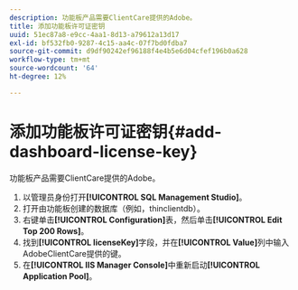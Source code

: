 ```yaml
---
description: 功能板产品需要ClientCare提供的Adobe。
title: 添加功能板许可证密钥
uuid: 51ec87a8-e9cc-4aa1-8d13-a79612a13d17
exl-id: bf532fb0-9287-4c15-aa4c-07f7bd0fdba7
source-git-commit: d9df90242ef96188f4e4b5e6d04cfef196b0a628
workflow-type: tm+mt
source-wordcount: '64'
ht-degree: 12%

---
```


# 添加功能板许可证密钥{#add-dashboard-license-key}

功能板产品需要ClientCare提供的Adobe。

1. 以管理员身份打开&#x200B;**[!UICONTROL SQL Management Studio]**。
1. 打开由功能板创建的数据库（例如，thinclientdb）。
1. 右键单击&#x200B;**[!UICONTROL Configuration]**&#x200B;表，然后单击&#x200B;**[!UICONTROL Edit Top 200 Rows]**。
1. 找到&#x200B;**[!UICONTROL licenseKey]**&#x200B;字段，并在&#x200B;**[!UICONTROL Value]**&#x200B;列中输入AdobeClientCare提供的键。
1. 在&#x200B;**[!UICONTROL IIS Manager Console]**&#x200B;中重新启动&#x200B;**[!UICONTROL Application Pool]**。
